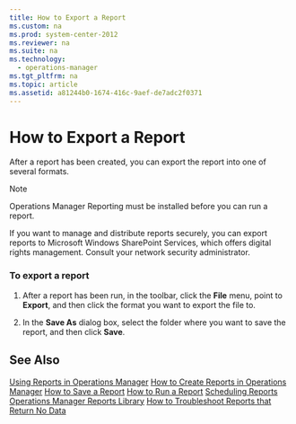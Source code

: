 ```yaml
---
title: How to Export a Report
ms.custom: na
ms.prod: system-center-2012
ms.reviewer: na
ms.suite: na
ms.technology: 
  - operations-manager
ms.tgt_pltfrm: na
ms.topic: article
ms.assetid: a81244b0-1674-416c-9aef-de7adc2f0371
---
```

# How to Export a Report
After a report has been created, you can export the report into one of several formats.

> [!NOTE]
> Operations Manager Reporting must be installed before you can run a report.

If you want to manage and distribute reports securely, you can export reports to Microsoft Windows SharePoint Services, which offers digital rights management. Consult your network security administrator.

### To export a report

1.  After a report has been run, in the toolbar, click the **File** menu, point to **Export**, and then click the format you want to export the file to.

2.  In the **Save As** dialog box, select the folder where you want to save the report, and then click **Save**.

## See Also
[Using Reports in Operations Manager](Using-Reports-in-Operations-Manager.md)
[How to Create Reports in Operations Manager](How-to-Create-Reports-in-Operations-Manager.md)
[How to Save a Report](How-to-Save-a-Report.md)
[How to Run a Report](How-to-Run-a-Report.md)
[Scheduling Reports](Scheduling-Reports.md)
[Operations Manager Reports Library](Operations-Manager-Reports-Library.md)
[How to Troubleshoot Reports that Return No Data](How-to-Troubleshoot-Reports-that-Return-No-Data.md)


